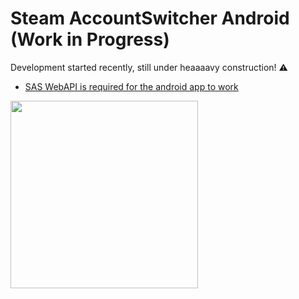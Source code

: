 # Steam AccountSwitcher Android (Work in Progress)
Development started recently, still under heaaaavy construction! ⚠

* [SAS WebAPI is required for the android app to work](https://github.com/sahin-a/SteamAccountSwitcher/tree/develop/SteamAccountManager)

<img src="https://user-images.githubusercontent.com/55054756/182717676-a66bd912-b89e-46ce-9abd-fc4071b9d25f.jpg" width="300">
